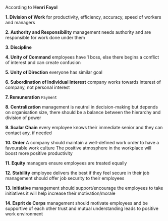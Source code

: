 According to **Henri Fayol**

**1. Division of Work**
for productivity, efficiency, accuracy, speed of workers and managers

**2. Authority and Responsibility**
management needs authority and are responsible for work done under them

**3. Discipline**

**4. Unity of Command**
employees have 1 boss, else there begins a conflict of interest and can create confusion

**5. Unity of Direction**
everyone has similar goal

**6. Subordination of Individual Interest**
company works towards interest of company, not personal interest

**7. Remuneration** `Payment`

**8. Centralization**
management is neutral in decision-making
but depends on organisation size, there should be a balance 
between the hierarchy and division of power

**9. Scalar Chain**
every employee knows their immediate senior 
and they can contact any, if needed

**10. Order**
A company should maintain a well-defined work order to have a favourable work culture The positive atmosphere in the workplace will boost more positive productivity

**11. Equity**
managers ensure employees are treated equally

**12. Stability**
employee delivers the best if they feel secure in their job
management should offer job security to their employees

**13. Initiative**
management should support/encourage the employees to take initiatives
it will help increase their motivation/morale

**14. Esprit de Corps**
management should motivate employees and be supportive of each other 
trust and mutual understanding leads to positive work environment
